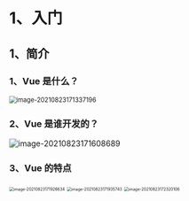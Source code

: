 # 1、入门

## 1、简介

### 1、Vue 是什么？

<img src="C:\Users\RS\AppData\Roaming\Typora\typora-user-images\image-20210823171337196.png" alt="image-20210823171337196" style="zoom:80%;" />

### 2、Vue 是谁开发的？

![image-20210823171608689](C:\Users\RS\AppData\Roaming\Typora\typora-user-images\image-20210823171608689.png)

### 3、Vue 的特点

<img src="C:\Users\RS\AppData\Roaming\Typora\typora-user-images\image-20210823171926634.png" alt="image-20210823171926634" style="zoom:50%;" />

<img src="C:\Users\RS\AppData\Roaming\Typora\typora-user-images\image-20210823171935743.png" alt="image-20210823171935743" style="zoom:50%;" />

 <img src="C:\Users\RS\AppData\Roaming\Typora\typora-user-images\image-20210823172320106.png" alt="image-20210823172320106" style="zoom: 50%;" />



